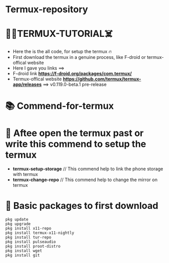 # Termux-repository

# 🥵🔥TERMUX-TUTORIAL☠️

* Here the is the all code, for setup the termux 🔥
* First download the termux in a genuine process, like F-droid or termux-offical website
* Here I gave you links ==> 
* F-droid link **https://f-droid.org/packages/com.termux/**
* Termux-offical website **https://github.com/termux/termux-app/releases** ==> v0.119.0-beta.1 pre-release

# 📚 Commend-for-termux

# 🌸 Aftee open the termux past or write this commend to setup the termux
* **termux-setup-storage** // This commend help to link the phone storage with termux
* **termux-change-repo** // This commend help to change the mirror on termux

# 🏁 Basic packages to first download 
```
pkg update
pkg upgrade
pkg install x11-repo
pkg install termux-x11-nightly
pkg install tur-repo
pkg install pulseaudio
pkg install proot-distro
pkg install wget
pkg install git
```
 
 
